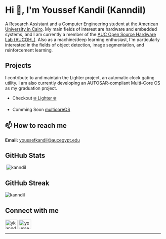 # Hi 👋, I'm Youssef Kandil (Kanndil)

A Research Assistant and a Computer Engineering student at the [American University in Cairo](https://aucegypt.edu). My main fields of interest are hardware and embedded systems, and I am currently a member of the [AUC Open Source Hardware Lab (AUCOHL)](https://github.com/AUCOHL). Also  as a machine/deep learning enthusiast, I'm particularly interested in the fields of object detection, image segmentation, and reinforcement learning. 

## Projects
I contribute to and maintain the Lighter project, an automatic clock gating utility. I am also currently developing an AUTOSAR-compliant Multi-Core OS as my graduation project.

- Checkout [❄️ Lighter ❄️](https://github.com/AUCOHL/Lighter)

- Comming Soon [multicoreOS](https://github.com/kanndil/multicoreOS)



## 📫 How to reach me
**Email:** youssefkandil@aucegypt.edu

## GitHub Stats
<p>&nbsp;<img src="https://github-readme-stats.vercel.app/api?username=kanndil&show_icons=true&locale=en" alt="kanndil" /></p>

## GitHub Streak
<p><img src="https://github-readme-streak-stats.herokuapp.com/?user=kanndil&" alt="kanndil" /></p>

## Connect with me
<p align="left">
<a href="https://twitter.com/ykanndil" target="blank"><img align="center" src="https://raw.githubusercontent.com/rahuldkjain/github-profile-readme-generator/master/src/images/icons/Social/twitter.svg" alt="ykanndil" height="30" width="40" /></a>
<a href="https://linkedin.com/in/youssef-kandil-195638216" target="blank"><img align="center" src="https://raw.githubusercontent.com/rahuldkjain/github-profile-readme-generator/master/src/images/icons/Social/linked-in-alt.svg" alt="youssef-kandil-195638216" height="30" width="40" /></a>
</p>

---

<!--Feel free to contact me via email at youssefkandil@aucegypt.edu. Additionally, I am active on Twitter and LinkedIn, where I share my latest projects and research. Please don't hesitate to reach out to me through these platforms.-->
